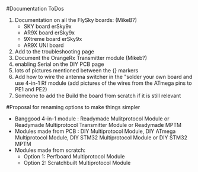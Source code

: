 #Documentation ToDos
1. Documentation on all the FlySky boards: (MikeB?)
   - SKY board	erSky9x
   - AR9X board	erSky9x
   - 9Xtreme board	erSky9x
   - AR9X UNI board
1. Add to the troubleshooting page
1. Document the OrangeRx Transmitter module (Mikeb?)
1. enabling Serial on the DIY PCB page
1. lots of pictures mentioned between the {} markers
2. Add how to wire the antenna switcher in the "solder your own board and use 4-in-1 Rf module (add pictures of the wires from the ATmega pins to PE1 and PE2)
1. Someone to add the Build the board from scratch if it is still relevant 

#Proposal for renaming options to make things simpler
- Banggood 4-in-1 module : Readymade Mulitprotocol Module or Readymade Multiprotocol Transmitter Module or Readymade MPTM
- Modules made from PCB : DIY Multiprotocol Module, DIY ATmega Multiprotocol Module, DIY STM32 Multiprotocol Module or DIY STM32 MPTM
- Modules made from scratch:  
   - Option 1: Perfboard Multiprotocol Module
   - Option 2: Scratchbuilt Multiprotocol Module


